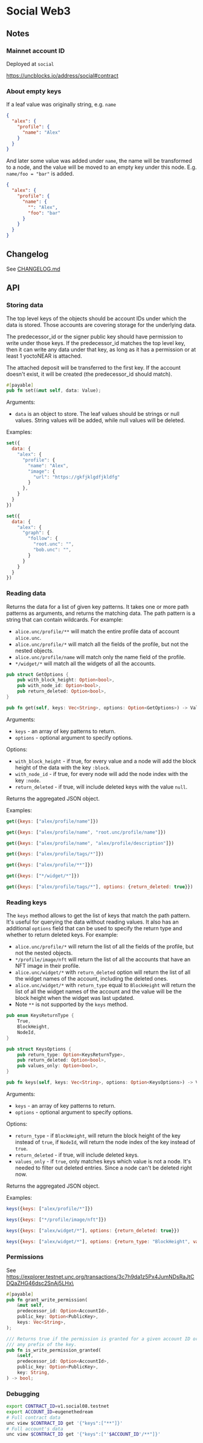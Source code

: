 # Social Web3

## Notes

### Mainnet account ID

Deployed at `social`

<https://uncblocks.io/address/social#contract>

### About empty keys

If a leaf value was originally string, e.g. `name`

```json
{
  "alex": {
    "profile": {
      "name": "Alex"
    }
  }
}
```

And later some value was added under `name`, the name will be transformed to a node, and the value
will be moved to an empty key under this node. E.g. `name/foo = "bar"` is added.

```json
{
  "alex": {
    "profile": {
      "name": {
        "": "Alex",
        "foo": "bar"
      }
    }
  }
}
```

## Changelog

See [CHANGELOG.md](CHANGELOG.md)

## API

### Storing data

The top level keys of the objects should be account IDs under which the data is stored. Those accounts are covering storage for the underlying data.

The predecessor_id or the signer public key should have permission to write under those keys.
If the predecessor_id matches the top level key, then it can write any data under that key, as long as it has a permission or at least 1 yoctoNEAR is attached.

The attached deposit will be transferred to the first key. If the account doesn't exist, it will be created (the predecessor_id should match).

```rust
#[payable]
pub fn set(&mut self, data: Value);
```

Arguments:

- `data` is an object to store. The leaf values should be strings or null values. String values will be added, while null values will be deleted.

Examples:

```js
set({
  data: {
    "alex": {
      "profile": {
        "name": "Alex",
        "image": {
          "url": "https://gkfjklgdfjkldfg"
        }
      },
    }
  }
})

set({
  data: {
    "alex": {
      "graph": {
        "follow": {
          "root.unc": "",
          "bob.unc": "",
        }
      }
    }
  }
})
```

### Reading data

Returns the data for a list of given key patterns.
It takes one or more path patterns as arguments, and returns the matching data.
The path pattern is a string that can contain wildcards.
For example:

- `alice.unc/profile/**` will match the entire profile data of account `alice.unc`.
- `alice.unc/profile/*` will match all the fields of the profile, but not the nested objects.
- `alice.unc/profile/name` will match only the name field of the profile.
- `*/widget/*` will match all the widgets of all the accounts.

```rust
pub struct GetOptions {
    pub with_block_height: Option<bool>,
    pub with_node_id: Option<bool>,
    pub return_deleted: Option<bool>,
}

pub fn get(self, keys: Vec<String>, options: Option<GetOptions>) -> Value;
```

Arguments:

- `keys` - an array of key patterns to return.
- `options` - optional argument to specify options.

Options:

- `with_block_height` - if true, for every value and a node will add the block height of the data with the key `:block`.
- `with_node_id` - if true, for every node will add the node index with the key `:node`.
- `return_deleted` - if true, will include deleted keys with the value `null`.

Returns the aggregated JSON object.

Examples:

```js
get({keys: ["alex/profile/name"]})

get({keys: ["alex/profile/name", "root.unc/profile/name"]})

get({keys: ["alex/profile/name", "alex/profile/description"]})

get({keys: ["alex/profile/tags/*"]})

get({keys: ["alex/profile/**"]})

get({keys: ["*/widget/*"]})

get({keys: ["alex/profile/tags/*"], options: {return_deleted: true}})
```

### Reading keys

The `keys` method allows to get the list of keys that match the path pattern.
It's useful for querying the data without reading values.
It also has an additional `options` field that can be used to specify the return type and whether to return deleted keys.
For example:

- `alice.unc/profile/*` will return the list of all the fields of the profile, but not the nested objects.
- `*/profile/image/nft` will return the list of all the accounts that have an NFT image in their profile.
- `alice.unc/widget/*` with `return_deleted` option will return the list of all the widget names of the account, including the deleted ones.
- `alice.unc/widget/*` with `return_type` equal to `BlockHeight` will return the list of all the widget names of the account and the value will be the block height when the widget was last updated.
- Note `**` is not supported by the `keys` method.

```rust
pub enum KeysReturnType {
    True,
    BlockHeight,
    NodeId,
}

pub struct KeysOptions {
    pub return_type: Option<KeysReturnType>,
    pub return_deleted: Option<bool>,
    pub values_only: Option<bool>,
}

pub fn keys(self, keys: Vec<String>, options: Option<KeysOptions>) -> Value;
```

Arguments:

- `keys` - an array of key patterns to return.
- `options` - optional argument to specify options.

Options:

- `return_type` - if `BlockHeight`, will return the block height of the key instead of `true`, if `NodeId`, will return the node index of the key instead of `true`.
- `return_deleted` - if true, will include deleted keys.
- `values_only` - if `true`, only matches keys which value is not a node. It's needed to filter out deleted entries. Since a node can't be deleted right now.

Returns the aggregated JSON object.

Examples:

```js
keys({keys: ["alex/profile/*"]})

keys({keys: ["*/profile/image/nft"]})

keys({keys: ["alex/widget/*"], options: {return_deleted: true}})

keys({keys: ["alex/widget/*"], options: {return_type: "BlockHeight", values_only: true}})
```

### Permissions

See <https://explorer.testnet.unc.org/transactions/3c7h9da1z5Px4JumNDsRaJtCDQaZHG46dsc2SnAj5LHx\>

```rust
#[payable]
pub fn grant_write_permission(
    &mut self,
    predecessor_id: Option<AccountId>,
    public_key: Option<PublicKey>,
    keys: Vec<String>,
);
```

```rust
/// Returns true if the permission is granted for a given account ID or a given public_key to
/// any prefix of the key.
pub fn is_write_permission_granted(
    &self,
    predecessor_id: Option<AccountId>,
    public_key: Option<PublicKey>,
    key: String,
) -> bool;
```

### Debugging

```bash
export CONTRACT_ID=v1.social08.testnet
export ACCOUNT_ID=eugenethedream
# Full contract data
unc view $CONTRACT_ID get '{"keys":["**"]}'
# Full account's data
unc view $CONTRACT_ID get '{"keys":["'$ACCOUNT_ID'/**"]}'
```
